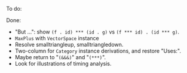 To do:

Done:

*   "But ...": show `(f . id) *** (id . g)` vs `(f *** id) . (id *** g)`.
*   `MaxPlus` with `VectorSpace` instance
*   Resolve smalltriangleup, smalltriangledown.
*   Two-column for `Category` instance derivations, and restore "Uses:".
*   Maybe return to "`(&&&)`" and "`(***)`".
*   Look for illustrations of timing analysis.
